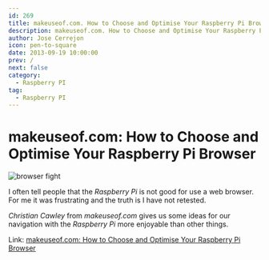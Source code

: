 ```yaml
---
id: 269
title: makeuseof.com. How to Choose and Optimise Your Raspberry Pi Browser
description: makeuseof.com. How to Choose and Optimise Your Raspberry Pi Browser
author: Jose Cerrejon
icon: pen-to-square
date: 2013-09-19 10:00:00
prev: /
next: false
category:
  - Raspberry PI
tag:
  - Raspberry PI
---
```


# makeuseof.com: How to Choose and Optimise Your Raspberry Pi Browser

![browser fight](/images/browser_fight.jpg)

I often tell people that the *Raspberry Pi* is not good for use a web browser. For me it was frustrating and the truth is I have not retested.

*Christian Cawley* from *makeuseof.com* gives us some ideas for our navigation with the *Raspberry Pi* more enjoyable than other things.

Link: [makeuseof.com: How to Choose and Optimise Your Raspberry Pi Browser](http://www.makeuseof.com/tag/how-to-choose-and-optimise-your-raspberry-pi-browser/)